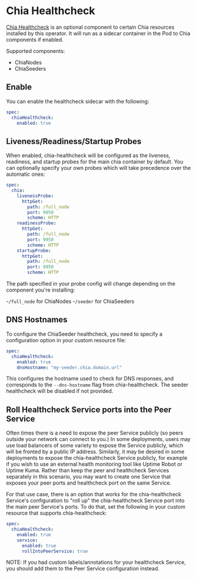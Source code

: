 # Chia Healthcheck

[Chia Healthcheck](https://github.com/Chia-Network/chia-healthcheck) is an optional component to certain Chia resources installed by this operator. It will run as a sidecar container in the Pod to Chia components if enabled.

Supported components:

- ChiaNodes
- ChiaSeeders

## Enable

You can enable the healthcheck sidecar with the following:

```yaml
spec:
  chiaHealthcheck:
    enabled: true
```

## Liveness/Readiness/Startup Probes

When enabled, chia-healthcheck will be configured as the liveness, readiness, and startup probes for the main chia container by default. You can optionally specify your own probes which will take precedence over the automatic ones:

```yaml
spec:
  chia:
    livenessProbe:
      httpGet:
        path: /full_node
        port: 9950
        scheme: HTTP
    readinessProbe:
      httpGet:
        path: /full_node
        port: 9950
        scheme: HTTP
    startupProbe:
      httpGet:
        path: /full_node
        port: 9950
        scheme: HTTP
```

The path specified in your probe config will change depending on the component you're installing:

-`/full_node` for ChiaNodes
-`/seeder` for ChiaSeeders

## DNS Hostnames

To configure the ChiaSeeder healthcheck, you need to specify a configuration option in your custom resource file:

```yaml
spec:
  chiaHealthcheck:
    enabled: true
    dnsHostname: "my-seeder.chia.domain.url"
```

This configures the hostname used to check for DNS responses, and corresponds to the `--dns-hostname` flag from chia-healthcheck. The seeder healthcheck will be disabled if not provided.

## Roll Healthcheck Service ports into the Peer Service

Often times there is a need to expose the peer Service publicly (so peers outside your network can connect to you.) In some deployments, users may use load balancers of some variety to expose the Service publicly, which will be fronted by a public IP address. Similarly, it may be desired in some deployments to expose the chia-healthcheck Service publicly, for example if you wish to use an external health monitoring tool like Uptime Robot or Uptime Kuma. Rather than keep the peer and healthcheck Services separately in this scenario, you may want to create one Service that exposes your peer ports and healthcheck port on the same Service.

For that use case, there is an option that works for the chia-healthcheck Service's configuration to "roll up" the chia-healthcheck Service port into the main peer Service's ports. To do that, set the following in your custom resource that supports chia-healthcheck:

```yaml
spec:
  chiaHealthcheck:
    enabled: true
    service:
      enabled: true
      rollIntoPeerService: true
```

NOTE: If you had custom labels/annotations for your healthcheck Service, you should add them to the Peer Service configuration instead.

